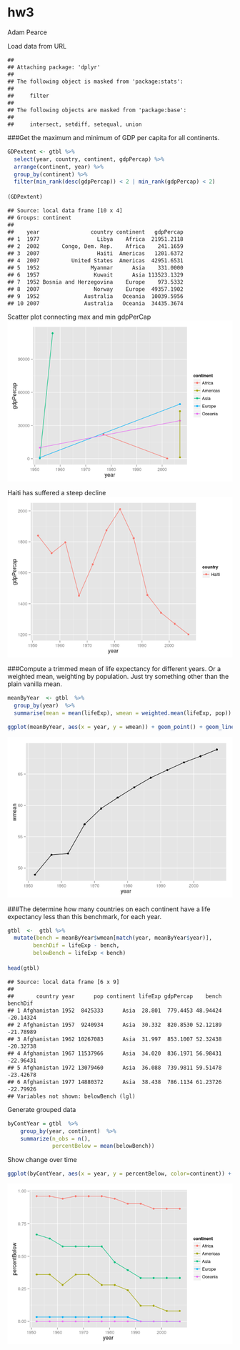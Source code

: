 # hw3
Adam Pearce  


Load data from URL

```
## 
## Attaching package: 'dplyr'
## 
## The following object is masked from 'package:stats':
## 
##     filter
## 
## The following objects are masked from 'package:base':
## 
##     intersect, setdiff, setequal, union
```

###Get the maximum and minimum of GDP per capita for all continents.


```r
GDPextent <- gtbl %>%
  select(year, country, continent, gdpPercap) %>%
  arrange(continent, year) %>%
  group_by(continent) %>%
  filter(min_rank(desc(gdpPercap)) < 2 | min_rank(gdpPercap) < 2)

(GDPextent)
```

```
## Source: local data frame [10 x 4]
## Groups: continent
## 
##    year                country continent   gdpPercap
## 1  1977                  Libya    Africa  21951.2118
## 2  2002       Congo, Dem. Rep.    Africa    241.1659
## 3  2007                  Haiti  Americas   1201.6372
## 4  2007          United States  Americas  42951.6531
## 5  1952                Myanmar      Asia    331.0000
## 6  1957                 Kuwait      Asia 113523.1329
## 7  1952 Bosnia and Herzegovina    Europe    973.5332
## 8  2007                 Norway    Europe  49357.1902
## 9  1952              Australia   Oceania  10039.5956
## 10 2007              Australia   Oceania  34435.3674
```

Scatter plot connecting max and min gdpPerCap
![](hw3_files/figure-html/unnamed-chunk-3-1.png) 

Haiti has suffered a steep decline
![](hw3_files/figure-html/unnamed-chunk-4-1.png) 

###Compute a trimmed mean of life expectancy for different years. Or a weighted mean, weighting by population. Just try something other than the plain vanilla mean.

```r
meanByYear  <- gtbl  %>% 
  group_by(year)  %>%  
  summarise(mean = mean(lifeExp), wmean = weighted.mean(lifeExp, pop))
```



```r
ggplot(meanByYear, aes(x = year, y = wmean)) + geom_point() + geom_line()
```

![](hw3_files/figure-html/unnamed-chunk-6-1.png) 

###The determine how many countries on each continent have a life expectancy less than this benchmark, for each year.


```r
gtbl  <-  gtbl %>%
  mutate(bench = meanByYear$wmean[match(year, meanByYear$year)],
        benchDif = lifeExp - bench,
        belowBench = lifeExp < bench)

head(gtbl)
```

```
## Source: local data frame [6 x 9]
## 
##       country year      pop continent lifeExp gdpPercap    bench  benchDif
## 1 Afghanistan 1952  8425333      Asia  28.801  779.4453 48.94424 -20.14324
## 2 Afghanistan 1957  9240934      Asia  30.332  820.8530 52.12189 -21.78989
## 3 Afghanistan 1962 10267083      Asia  31.997  853.1007 52.32438 -20.32738
## 4 Afghanistan 1967 11537966      Asia  34.020  836.1971 56.98431 -22.96431
## 5 Afghanistan 1972 13079460      Asia  36.088  739.9811 59.51478 -23.42678
## 6 Afghanistan 1977 14880372      Asia  38.438  786.1134 61.23726 -22.79926
## Variables not shown: belowBench (lgl)
```

Generate grouped data

```r
byContYear = gtbl  %>% 
    group_by(year, continent)  %>% 
    summarize(n_obs = n(),
              percentBelow = mean(belowBench))
```

Show change over time

```r
ggplot(byContYear, aes(x = year, y = percentBelow, color=continent)) + geom_point() +geom_line()
```

![](hw3_files/figure-html/unnamed-chunk-9-1.png) 
